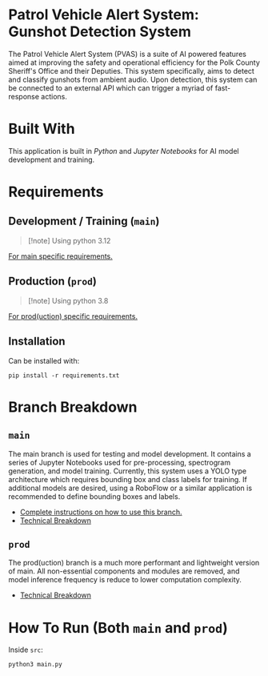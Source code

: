 # Patrol Vehicle Alert System: Gunshot Detection System
The Patrol Vehicle Alert System (PVAS) is a suite of AI powered features aimed at improving the safety and operational efficiency for the Polk County Sheriff's Office and their Deputies. This system specifically, aims to detect and classify gunshots from ambient audio. Upon detection, this system can be connected to an external API which can trigger a myriad of fast-response actions. 

# Built With
This application is built in *Python* and *Jupyter Notebooks* for AI model development and training. 

# Requirements
## Development / Training (`main`)
>[!note] Using python 3.12

[For main specific requirements.](https://github.com/LangTowl/gunshot-detection/blob/main/documentation/main-requirements.md)

## Production (`prod`)

>[!note] Using python 3.8

[For prod(uction) specific requirements.](https://github.com/LangTowl/gunshot-detection/blob/main/documentation/prod-requirements.md)

## Installation

Can be installed with:

```terminal
pip install -r requirements.txt
```

# Branch Breakdown
## `main`

The main branch is used for testing and model development. It contains a series of Jupyter Notebooks used for pre-processing, spectrogram generation, and model training. Currently, this system uses a YOLO type architecture which requires bounding box and class labels for training. If additional models are desired, using a RoboFlow or a similar application is recommended to define bounding boxes and labels. 

- [Complete instructions on how to use this branch.](https://github.com/LangTowl/gunshot-detection/blob/main/documentation/main-branch-instructions.md)
- [Technical Breakdown](https://github.com/LangTowl/gunshot-detection/blob/main/documentation/technical-breakdown.md)

## `prod`

The prod(uction) branch is a much more performant and lightweight version of main. All non-essential components and modules are removed, and model inference frequency is reduce to lower computation complexity. 

- [Technical Breakdown](https://github.com/LangTowl/gunshot-detection/blob/main/documentation/technical-breakdown.md)

# How To Run (Both `main` and `prod`)
Inside `src`:
```terminal
python3 main.py
```
